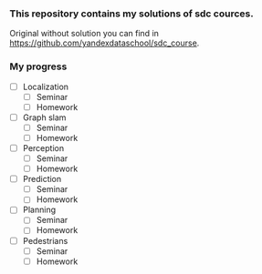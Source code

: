 ### This repository contains my solutions of sdc cources.

Original without solution you can find in https://github.com/yandexdataschool/sdc_course.

### My progress
* [ ] Localization
  * [ ] Seminar
  * [ ] Homework
  
* [ ] Graph slam
  * [ ] Seminar
  * [ ] Homework  
  
* [ ] Perception
  * [ ] Seminar
  * [ ] Homework 
  
* [ ] Prediction
  * [ ] Seminar
  * [ ] Homework 
  
* [ ] Planning
  * [ ] Seminar
  * [ ] Homework 
  
* [ ] Pedestrians
  * [ ] Seminar
  * [ ] Homework 
